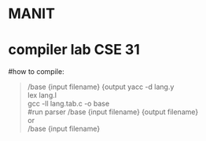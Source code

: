 # MANIT
# compiler lab CSE 31
#how to compile:
> /base  {input filename} {output
> yacc -d lang.y <br />
> lex lang.l    <br />
> gcc -ll lang.tab.c -o base<br />
#run parser 
> /base  {input filename} {output filename}<br />
    or<br />
> /base  {input filename}
